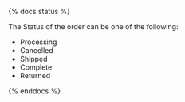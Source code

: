 {% docs status %}

The Status of the order can be one of the following:
- Processing
- Cancelled
- Shipped
- Complete
- Returned

{% enddocs %}
